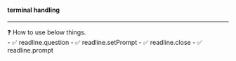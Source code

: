 <h4> terminal handling </h4>
<p>
<hr>
❓ How to use below things.<br>
- ✅ readline.question  
- ✅ readline.setPrompt  
- ✅ readline.close  
- ✅ readline.prompt  
</p>
